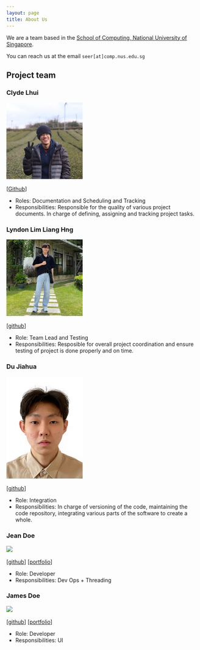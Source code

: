 ```yaml
---
layout: page
title: About Us
---
```


We are a team based in the [School of Computing, National University of Singapore](http://www.comp.nus.edu.sg).

You can reach us at the email `seer[at]comp.nus.edu.sg`

## Project team

### Clyde Lhui

<img src="images/clydelhui.png" width="200px">

[[Github](https://github.com/clydelhui)]

* Roles: Documentation and Scheduling and Tracking
* Responsibilities: Responsible for the quality of various project documents.
In charge of defining, assigning and tracking project tasks.

### Lyndon Lim Liang Hng

<img src="images/lyndonlim27.png" width="200px">

[[github](http://github.com/lyndonlim27)]

* Role: Team Lead and Testing
* Responsibilities: Resposible for overall project coordination and ensure testing of project is done properly and on time.

### Du Jiahua

<img src="images/edures888.png" width="200px">

[[github](https://github.com/edures888)]

* Role: Integration
* Responsibilities: In charge of versioning of the code, maintaining the code repository, integrating various parts of
  the software to create a whole.

### Jean Doe

<img src="images/johndoe.png" width="200px">

[[github](http://github.com/johndoe)]
[[portfolio](team/johndoe.md)]

* Role: Developer
* Responsibilities: Dev Ops + Threading

### James Doe

<img src="images/johndoe.png" width="200px">

[[github](http://github.com/johndoe)]
[[portfolio](team/johndoe.md)]

* Role: Developer
* Responsibilities: UI
